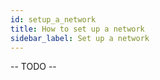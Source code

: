 ```yaml
---
id: setup_a_network
title: How to set up a network
sidebar_label: Set up a network
---
```


-- TODO --